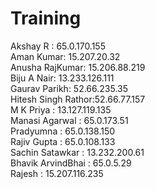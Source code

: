 # Training


Akshay R : 65.0.170.155<br>
Aman Kumar: 15.207.20.32<br>
Anusha RajKumar: 15.206.88.219<br>
Biju A Nair: 13.233.126.111<br>
Gaurav Parikh: 52.66.235.35<br>
Hitesh Singh Rathor:52.66.77.157  <br>
M K Priya : 13.127.119.135<br>
Manasi Agarwal :  65.0.173.51<br>
Pradyumna : 65.0.138.150<br>
Rajiv Gupta : 65.0.108.133<br>
Sachin Satawkar :  13.232.200.61<br>
Bhavik ArvindBhai : 65.0.5.29<br>
Rajesh : 15.207.116.235<br>
